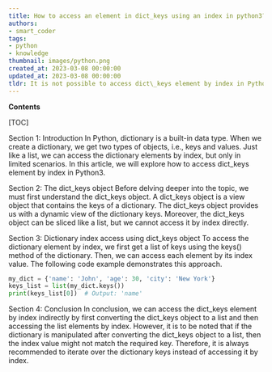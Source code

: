 ```yaml
---
title: How to access an element in dict_keys using an index in python3?
authors:
- smart_coder
tags:
- python
- knowledge
thumbnail: images/python.png
created_at: 2023-03-08 00:00:00
updated_at: 2023-03-08 00:00:00
tldr: It is not possible to access dict\_keys element by index in Python3 because dict\_keys object does not support indexing.
---
```


**Contents**

[TOC]

Section 1: Introduction
In Python, dictionary is a built-in data type. When we create a dictionary, we get two types of objects, i.e., keys and values. Just like a list, we can access the dictionary elements by index, but only in limited scenarios. In this article, we will explore how to access dict_keys element by index in Python3.

Section 2: The dict_keys object
Before delving deeper into the topic, we must first understand the dict_keys object. A dict_keys object is a view object that contains the keys of a dictionary. The dict_keys object provides us with a dynamic view of the dictionary keys. Moreover, the dict_keys object can be sliced like a list, but we cannot access it by index directly.

Section 3: Dictionary index access using dict_keys object
To access the dictionary element by index, we first get a list of keys using the keys() method of the dictionary. Then, we can access each element by its index value. The following code example demonstrates this approach.

```python
my_dict = {'name': 'John', 'age': 30, 'city': 'New York'}
keys_list = list(my_dict.keys())
print(keys_list[0])  # Output: 'name'
```

Section 4: Conclusion
In conclusion, we can access the dict_keys element by index indirectly by first converting the dict_keys object to a list and then accessing the list elements by index. However, it is to be noted that if the dictionary is manipulated after converting the dict_keys object to a list, then the index value might not match the required key. Therefore, it is always recommended to iterate over the dictionary keys instead of accessing it by index.
